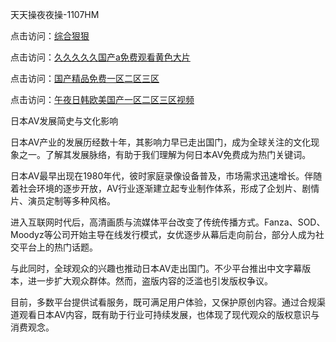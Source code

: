 天天操夜夜操-1107HM

点击访问：<a href="https://heiliaoxqkkct.pages.dev">综合狠狠</a>

点击访问：<a href="https://heiliaoll4qsx.pages.dev">久久久久久国产a免费观看黄色大片</a>

点击访问：<a href="https://heiliao2dmwwy.pages.dev">国产精品免费一区二区三区</a>

点击访问：<a href="https://heiliaoe8ajia.pages.dev">午夜日韩欧美国产一区二区三区视频</a>

日本AV发展简史与文化影响

日本AV产业的发展历经数十年，其影响力早已走出国门，成为全球关注的文化现象之一。了解其发展脉络，有助于我们理解为何日本AV免费成为热门关键词。

日本AV最早出现在1980年代，彼时家庭录像设备普及，市场需求迅速增长。伴随着社会环境的逐步开放，AV行业逐渐建立起专业制作体系，形成了企划片、剧情片、演员定制等多种风格。

进入互联网时代后，高清画质与流媒体平台改变了传统传播方式。Fanza、SOD、Moodyz等公司开始主导在线发行模式，女优逐步从幕后走向前台，部分人成为社交平台上的热门话题。

与此同时，全球观众的兴趣也推动日本AV走出国门。不少平台推出中文字幕版本，进一步扩大观众群体。然而，盗版内容的泛滥也引发版权争议。

目前，多数平台提供试看服务，既可满足用户体验，又保护原创内容。通过合规渠道观看日本AV内容，既有助于行业可持续发展，也体现了现代观众的版权意识与消费观念。

<span style="display:none;">[Canonical link]( )</span>
